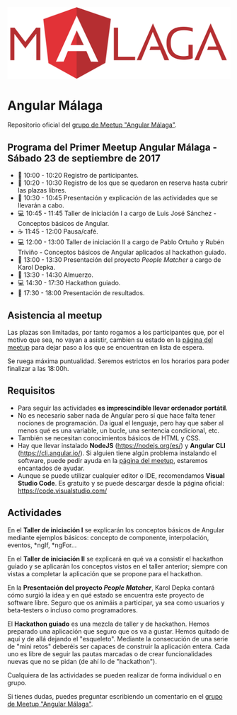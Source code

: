 <img src="logo_angular2.png">

# Angular Málaga

Repositorio oficial del [grupo de Meetup "Angular Málaga"](https://www.meetup.com/es-ES/preview/Angular-Malaga).

## Programa del Primer Meetup Angular Málaga - Sábado 23 de septiembre de 2017

* :pencil:  10:00 - 10:20 Registro de participantes.
* :pencil:  10:20 - 10:30 Registro de los que se quedaron en reserva hasta cubrir las plazas libres.
* :speech_balloon:  10:30 - 10:45 Presentación y explicación de las actividades que se llevarán a cabo.
* :computer:  10:45 - 11:45 Taller de iniciación I a cargo de Luis José Sánchez - Conceptos básicos de Angular.
* :coffee:  11:45 - 12:00 Pausa/café.
* :computer:  12:00 - 13:00 Taller de iniciación II a cargo de Pablo Ortuño y Rubén Triviño - Conceptos básicos de Angular aplicados al hackathon guiado.
* 👤 13:00 - 13:30 Presentación del proyecto *People Matcher* a cargo de Karol Depka.
* :pizza:  13:30 - 14:30 Almuerzo.
* :computer:  14:30 - 17:30 Hackathon guiado.
* :speech_balloon: 17:30 - 18:00 Presentación de resultados.

## Asistencia al meetup

Las plazas son limitadas, por tanto rogamos a los participantes que, por el motivo que sea, no vayan a asistir, cambien su estado en la [página del meetup](https://www.meetup.com/es-ES/preview/Angular-Malaga/events/242187387) para dejar paso a los que se encuentran en lista de espera.

Se ruega máxima puntualidad. Seremos estrictos en los horarios para poder finalizar a las 18:00h.

## Requisitos

* Para seguir las actividades **es imprescindible llevar ordenador portátil**.
* No es necesario saber nada de Angular pero sí que hace falta tener nociones de programación. Da igual el lenguaje, pero hay que saber al menos qué es una variable, un bucle, una sentencia condicional, etc.
* También se necesitan conocimientos básicos de HTML y CSS.
* Hay que llevar instalado **NodeJS** (https://nodejs.org/es/) y **Angular CLI** (https://cli.angular.io/). Si alguien tiene algún problema instalando el software, puede pedir ayuda en la [página del meetup](https://www.meetup.com/es-ES/preview/Angular-Malaga/events/242187387), estaremos encantados de ayudar.
* Aunque se puede utilizar cualquier editor o IDE, recomendamos **Visual Studio Code**. Es gratuito y se puede descargar desde la página oficial: https://code.visualstudio.com/

## Actividades

En el **Taller de iniciación I** se explicarán los conceptos básicos de Angular mediante ejemplos básicos: concepto de componente, interpolación, eventos, *ngIf, *ngFor...

En el **Taller de iniciación II** se explicará en qué va a consistir el hackathon guiado y se aplicarán los conceptos vistos en el taller anterior; siempre con vistas a completar la aplicación que se propone para el hackathon.

En la **Presentación del proyecto *People Matcher***, Karol Depka contará cómo surgió la idea y en qué estado se encuentra este proyecto de software libre. Seguro que os animáis a participar, ya sea como usuarios y beta-testers o incluso como programadores.

El **Hackathon guiado** es una mezcla de taller y de hackathon. Hemos preparado una aplicación que seguro que os va a gustar. Hemos quitado de aquí y de allá dejando el "esqueleto". Mediante la consecución de una serie de "mini retos" deberéis ser capaces de construir la aplicación entera. Cada uno es libre de seguir las pautas marcadas o de crear funcionalidades nuevas que no se pidan (de ahí lo de "hackathon").

Cualquiera de las actividades se pueden realizar de forma individual o en grupo.

Si tienes dudas, puedes preguntar escribiendo un comentario en el [grupo de Meetup "Angular Málaga"](https://www.meetup.com/es-ES/preview/Angular-Malaga/events/242187387).
